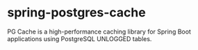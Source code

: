 # spring-postgres-cache
PG Cache is a high-performance caching library for Spring Boot applications using PostgreSQL UNLOGGED tables. 
